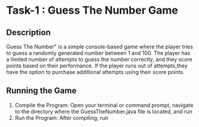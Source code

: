 # Task-1 : Guess The Number Game
## Description
Guess The Number" is a simple console-based game where the player tries to guess a randomly generated number between 1 and 100. The player has a limited number of attempts to guess the number correctly, 
and they score points based on their performance. If the player runs out of attempts,they have the option to purchase additional attempts using their score points.
## Running the Game
1. Compile the Program: Open your terminal or command prompt, navigate to the directory where the GuessTheNumber.java file is located, and run
2. Run the Program: After compiling, run
